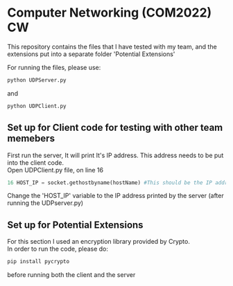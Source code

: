 # Computer Networking (COM2022) CW

This repository contains the files that I have tested with my team, and the extensions put into a separate folder 'Potential Extensions'

For running the files, please use:
```bash
python UDPServer.py
```
and
```bash
python UDPClient.py
```

## Set up for Client code for testing with other team memebers

First run the server, It will print It's IP address. This address needs to be put into the client code.\
Open UDPClient.py file, on line 16

```python
16 HOST_IP = socket.gethostbyname(hostName) #This should be the IP addres of the server
```

Change the 'HOST_IP' variable to the IP address printed by the server (after running the UDPserver.py)

## Set up for Potential Extensions

For this section I used an encryption library provided by Crypto.\
In order to run the code, please do:

```bash
pip install pycrypto
```
before running both the client and the server



